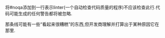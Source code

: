 将#noqa添加到一行表示linter(一个自动检查代码质量的程序)不应该检查此行.代码可能生成的任何警告都将被忽略.

那条线可能有一些“看起来很糟糕”的东西,但开发商理解并打算出于某种原因它在那里.

